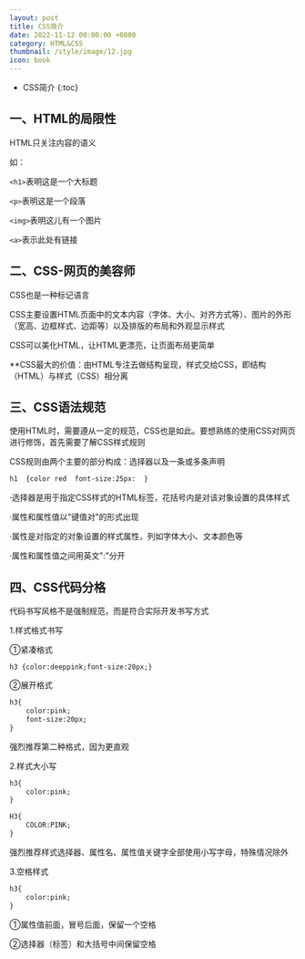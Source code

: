 ```yaml
---
layout: post
title: CSS简介
date: 2022-11-12 00:00:00 +0800
category: HTML&CSS
thumbnail: /style/image/12.jpg
icon: book
---
```



* CSS简介
{:toc}

## 一、HTML的局限性
HTML只关注内容的语义  

如：  

`<h1>`表明这是一个大标题  

`<p>`表明这是一个段落  

`<img>`表明这儿有一个图片  

`<a>`表示此处有链接  

## 二、CSS-网页的美容师
CSS也是一种标记语言  

CSS主要设置HTML页面中的文本内容（字体、大小、对齐方式等）、图片的外形（宽高、边框样式、边距等）以及排版的布局和外观显示样式  

CSS可以美化HTML，让HTML更漂亮，让页面布局更简单  

**CSS最大的价值：由HTML专注去做结构呈现，样式交给CSS，即结构（HTML）与样式（CSS）相分离  

## 三、CSS语法规范
使用HTML时，需要遵从一定的规范，CSS也是如此。要想熟练的使用CSS对网页进行修饰，首先需要了解CSS样式规则  

CSS规则由两个主要的部分构成：选择器以及一条或多条声明  

```html
h1  {color red  font-size:25px:  }
```
·选择器是用于指定CSS样式的HTML标签，花括号内是对该对象设置的具体样式  

·属性和属性值以"键值对"的形式出现  

·属性是对指定的对象设置的样式属性，列如字体大小、文本颜色等  

·属性和属性值之间用英文":"分开  

## 四、CSS代码分格
代码书写风格不是强制规范，而是符合实际开发书写方式  

1.样式格式书写  

①紧凑格式  

```heml
h3 {color:deeppink;font-size:20px;}
```
②展开格式  

```html
h3{
    color:pink;
    font-size:20px;
}
```
强烈推荐第二种格式，因为更直观  

2.样式大小写  

```html
h3{
    color:pink;
}
```
```html
H3{
    COLOR:PINK;
}
```
强烈推荐样式选择器、属性名、属性值关键字全部使用小写字母，特殊情况除外  

3.空格样式  

```html
h3{
    color:pink;
}
```
①属性值前面，冒号后面，保留一个空格  

②选择器（标签）和大括号中间保留空格  
